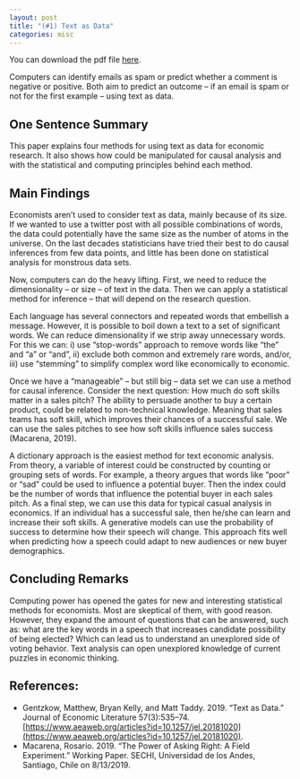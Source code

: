 ```yaml
---
layout: post
title: "(#1) Text as Data"
categories: misc
---
```


You can download the pdf file [here](https://jjgecon.github.io/files/opecon_pdfs/1.pdf).

Computers can identify emails as spam or predict whether a comment is negative or positive. Both aim to predict an outcome – if an email is spam or not for the first example – using text as data.

## One Sentence Summary

This paper explains four methods for using text as data for economic research. It also shows how could be manipulated for causal analysis and with the statistical and computing principles behind each method.

## Main Findings

Economists aren’t used to consider text as data, mainly because of its size. If we wanted to use a twitter post with all possible combinations of words, the data could potentially have the same size as the number of atoms in the universe. On the last decades statisticians have tried their best to do causal inferences from few data points, and little has been done on statistical analysis for monstrous data sets.

Now, computers can do the heavy lifting. First, we need to reduce the dimensionality – or size – of text in the data. Then we can apply a statistical method for inference – that will depend on the research question.

Each language has several connectors and repeated words that embellish a message. However, it is possible to boil down a text to a set of significant words. We can reduce dimensionality if we strip away unnecessary words. For this we can: i) use “stop-words” approach to remove words like “the” and “a” or “and”, ii) exclude both common and extremely rare words, and/or, iii) use “stemming” to simplify complex word like economically to economic.

Once we have a “manageable” – but still big – data set we can use a method for causal inference. Consider the next question: How much do soft skills matter in a sales pitch? The ability to persuade another to buy a certain product, could be related to non-technical knowledge. Meaning that sales teams has soft skill, which improves their chances of a successful sale. We can use the sales pitches to see how soft skills influence sales success (Macarena, 2019).

A dictionary approach is the easiest method for text economic analysis. From theory, a variable of interest could be constructed by counting or grouping sets of words. For example, a theory argues that words like “poor” or “sad” could be used to influence a potential buyer. Then the index could be the number of words that influence the potential buyer in each sales pitch. As a final step, we can use this data for typical casual analysis in economics.
If an individual has a successful sale, then he/she can learn and increase their soft skills. A generative models can use the probability of success to determine how their speech will change. This approach fits well when predicting how a speech could adapt to new audiences or new buyer demographics.

## Concluding Remarks

Computing power has opened the gates for new and interesting statistical methods for economists. Most are skeptical of them, with good reason. However, they expand the amount of questions that can be answered, such as: what are the key words in a speech that increases candidate possibility of being elected? Which can lead us to understand an unexplored side of voting behavior. Text analysis can open unexplored knowledge of current puzzles in economic thinking.

## References: 

* Gentzkow, Matthew, Bryan Kelly, and Matt Taddy. 2019. “Text as Data.” Journal of Economic Literature 57(3):535–74. [https://www.aeaweb.org/articles?id=10.1257/jel.20181020](https://www.aeaweb.org/articles?id=10.1257/jel.20181020).
* Macarena, Rosario. 2019. “The Power of Asking Right: A Field Experiment.” Working Paper. SECHI, Universidad de los Andes, Santiago, Chile on 8/13/2019.



